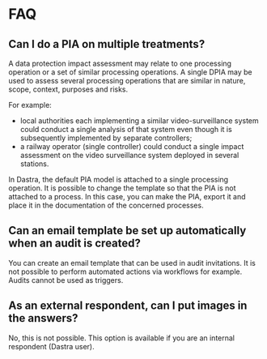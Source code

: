 # FAQ

## Can I do a PIA on multiple treatments?

A data protection impact assessment may relate to one processing operation or a set of similar processing operations. A single DPIA may be used to assess several processing operations that are similar in nature, scope, context, purposes and risks.&#x20;

For example:

* local authorities each implementing a similar video-surveillance system could conduct a single analysis of that system even though it is subsequently implemented by separate controllers;&#x20;
* a railway operator (single controller) could conduct a single impact assessment on the video surveillance system deployed in several stations.&#x20;

In Dastra, the default PIA model is attached to a single processing operation. It is possible to change the template so that the PIA is not attached to a process. In this case, you can make the PIA, export it and place it in the documentation of the concerned processes.

## Can an email template be set up automatically when an audit is created?

You can create an email template that can be used in audit invitations. It is not possible to perform automated actions via workflows for example. Audits cannot be used as triggers.

## As an external respondent, can I put images in the answers?

No, this is not possible. This option is available if you are an internal respondent (Dastra user).

